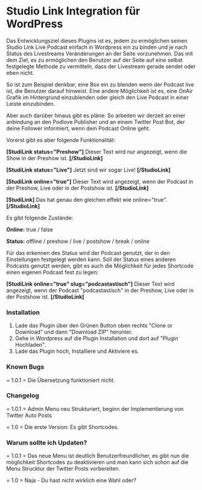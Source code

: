# Studio Link Integration für WordPress

Das Entwicklungsziel dieses Plugins ist es, jedem zu ermöglichen seinen Studio Link Live Podcast einfach in Wordpress ein zu binden und je nach Status des Livestreams Veränderungen an der Seite vorzunehmen.
Das mit dem Ziel, es zu ermöglichen den Benutzer auf der Seite auf eine selbst festgelegte Methode zu vermitteln, dass der Livestream gerade sendet oder eben nicht.

So ist zum Beispiel denkbar, eine Box ein zu blenden wenn der Podcast live ist, die Benutzer darauf hinweist.
Eine andere Möglichkeit ist es, eine OnAir Grafik im Hintergrund einzublenden oder gleich den Live Podcast in einer Leiste einzubinden.

Aber auch darüber hinaus gibt es pläne: So arbeiten wir derzeit an einer anbindung an den Podlove Publisher und an einem Twitter Post Bot, der deine Follower informiert, wenn dein Podcast Online geht.

Vorerst gibt es aber folgende Funktionalität:

**[StudiLink status="Preshow"]**
Dieser Text wird nur angezeigt, wenn die Show in der Preshow ist.
**[/StudioLink]**

**[StudiLink status="Live"]**
Jetzt sind wir sogar Live!
**[/StudioLink]**

**[StudiLink online="true"]**
Dieser Text wird angezeigt, wenn der Podcast in der Preshow, Live oder in der Postshow ist.
**[/StudioLink]**

**[StudiLink]**
Das hat genau den gleichen effekt wie online="true".
**[/StudioLink]**

Es gibt folgende Zustände:

**Online:** true / false

**Status:** offline / preshow / live / postshow / break / online


Für das erkennen des Status wird der Podcast genutzt, der in den Einstellungen festgelegt werden kann.
Soll der Status eines anderen Podcasts genutzt werden, gibt es auch die Möglichkeit für jedes Shortcode einen eigenen Podcast fest zu legen:

**[StudiLink online="true" slug="podcastastisch"]**
Dieser Text wird angezeigt, wenn der Podcast "podcastastisch" in der Preshow, Live oder in der Postshow ist.
**[/StudioLink]**


### Installation

1. Lade das Plugin über den Grünen Button oben rechts "Clone or Download" und dann "Download ZIP" herunter.
2. Gehe in Wordpress auf die Plugin Installation und dort auf "Plugin Hochladen".
3. Lade das Plugin hoch, Installiere und Aktiviere es.

### Known Bugs
= 1.0.1 =
Die Übersetzung funktioniert nicht.

### Changelog
= 1.0.1 =
Admin Menu neu Strukturiert, beginn der Implementierung von Twitter Auto Posts

= 1.0 =
Die erste Version: Es gibt Shortcodes.

### Warum sollte ich Updaten?

= 1.0.1 =
Das neue Menu ist deutlich Benutzerfreundlicher, es gibt nun die möglichkeit Shortcodes zu deaktivieren und man kann sich schon auf die Menu Strucktur der Twitter Posts vorbereiten.

= 1.0 =
Naja - Du hast nicht wirklich eine Wahl oder?
